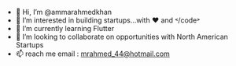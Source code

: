 - 👋 Hi, I’m @ammarahmedkhan
- 👀 I’m interested in building startups...with ❤️️ and ˂/code˃
- 🌱 I’m currently learning Flutter
- 💞️ I’m looking to collaborate on opportunities with North American Startups
- 📫 reach me email : mrahmed_44@hotmail.com

<!---
ammarahmedkhan/ammarahmedkhan is a ✨ special ✨ repository because its `README.md` (this file) appears on your GitHub profile.
You can click the Preview link to take a look at your changes.
--->

